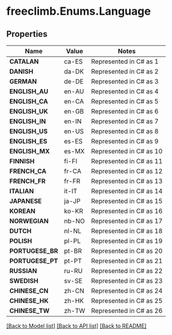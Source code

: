 # freeclimb.Enums.Language

## Properties

Name | Value | Notes
------------ | ------------- | -------------
**CATALAN** | ca-ES | Represented in C# as 1
**DANISH** | da-DK | Represented in C# as 2
**GERMAN** | de-DE | Represented in C# as 3
**ENGLISH_AU** | en-AU | Represented in C# as 4
**ENGLISH_CA** | en-CA | Represented in C# as 5
**ENGLISH_UK** | en-GB | Represented in C# as 6
**ENGLISH_IN** | en-IN | Represented in C# as 7
**ENGLISH_US** | en-US | Represented in C# as 8
**ENGLISH_ES** | es-ES | Represented in C# as 9
**ENGLISH_MX** | es-MX | Represented in C# as 10
**FINNISH** | fi-FI | Represented in C# as 11
**FRENCH_CA** | fr-CA | Represented in C# as 12
**FRENCH_FR** | fr-FR | Represented in C# as 13
**ITALIAN** | it-IT | Represented in C# as 14
**JAPANESE** | ja-JP | Represented in C# as 15
**KOREAN** | ko-KR | Represented in C# as 16
**NORWEGIAN** | nb-NO | Represented in C# as 17
**DUTCH** | nl-NL | Represented in C# as 18
**POLISH** | pl-PL | Represented in C# as 19
**PORTUGESE_BR** | pt-BR | Represented in C# as 20
**PORTUGESE_PT** | pt-PT | Represented in C# as 21
**RUSSIAN** | ru-RU | Represented in C# as 22
**SWEDISH** | sv-SE | Represented in C# as 23
**CHINESE_CN** | zh-CN | Represented in C# as 24
**CHINESE_HK** | zh-HK | Represented in C# as 25
**CHINESE_TW** | zh-TW | Represented in C# as 26

[[Back to Model list]](../README.md#documentation-for-models) [[Back to API list]](../README.md#documentation-for-api-endpoints) [[Back to README]](../README.md)

